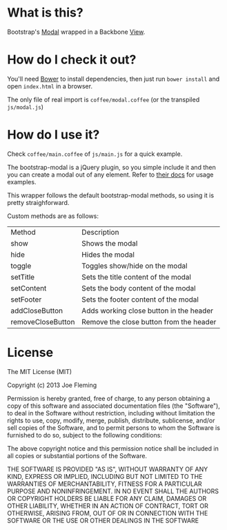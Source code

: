 # What is this?

Bootstrap's [Modal](http://twitter.github.io/bootstrap/javascript.html#modals) wrapped in a Backbone [View](http://backbonejs.org/#View).

# How do I check it out?

You'll need [Bower](http://bower.io/) to install dependencies, then just run `bower install` and open `index.html` in a browser.

The only file of real import is `coffee/modal.coffee` (or the transpiled `js/modal.js`)

# How do I use it?

Check `coffee/main.coffee` of `js/main.js` for a quick example.

The bootstrap-modal is a jQuery plugin, so you simple include it and then you can create a modal out of any element. Refer to [their docs](http://twitter.github.io/bootstrap/javascript.html#modals) for usage examples.

This wrapper follows the default bootstrap-modal methods, so using it is pretty straighforward.

Custom methods are as follows:

<table>
  <tr><td>Method</td><td>Description</td></tr>
  <tr><td>show</td><td>Shows the modal</td></tr>
  <tr><td>hide</td><td>Hides the modal</td></tr>
  <tr><td>toggle</td><td>Toggles show/hide on the modal</td></tr>
  <tr><td>setTitle</td><td>Sets the title content of the modal</td></tr>
  <tr><td>setContent</td><td>Sets the body content of the modal</td></tr>
  <tr><td>setFooter</td><td>Sets the footer content of the modal</td></tr>
  <tr><td>addCloseButton</td><td>Adds working close button in the header</td></tr>
  <tr><td>removeCloseButton</td><td>Remove the close button from the header</td></tr>
</table>

# License

The MIT License (MIT)

Copyright (c) 2013 Joe Fleming

Permission is hereby granted, free of charge, to any person obtaining a copy of
this software and associated documentation files (the "Software"), to deal in
the Software without restriction, including without limitation the rights to
use, copy, modify, merge, publish, distribute, sublicense, and/or sell copies of
the Software, and to permit persons to whom the Software is furnished to do so,
subject to the following conditions:

The above copyright notice and this permission notice shall be included in all
copies or substantial portions of the Software.

THE SOFTWARE IS PROVIDED "AS IS", WITHOUT WARRANTY OF ANY KIND, EXPRESS OR
IMPLIED, INCLUDING BUT NOT LIMITED TO THE WARRANTIES OF MERCHANTABILITY, FITNESS
FOR A PARTICULAR PURPOSE AND NONINFRINGEMENT. IN NO EVENT SHALL THE AUTHORS OR
COPYRIGHT HOLDERS BE LIABLE FOR ANY CLAIM, DAMAGES OR OTHER LIABILITY, WHETHER
IN AN ACTION OF CONTRACT, TORT OR OTHERWISE, ARISING FROM, OUT OF OR IN
CONNECTION WITH THE SOFTWARE OR THE USE OR OTHER DEALINGS IN THE SOFTWARE